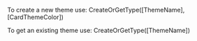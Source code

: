 To create a new theme use: CreateOrGetType([ThemeName], [CardThemeColor])

To get an existing theme use: CreateOrGetType([ThemeName])